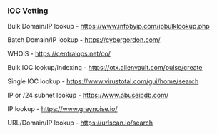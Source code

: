 ### IOC Vetting

Bulk Domain/IP lookup - https://www.infobyip.com/ipbulklookup.php

Batch Domain/IP lookup - https://cybergordon.com/

WHOIS - https://centralops.net/co/

Bulk IOC lookup/indexing - https://otx.alienvault.com/pulse/create

Single IOC lookup - https://www.virustotal.com/gui/home/search

IP or /24 subnet lookup - https://www.abuseipdb.com/

IP lookup - https://www.greynoise.io/

URL/Domain/IP lookup - https://urlscan.io/search
